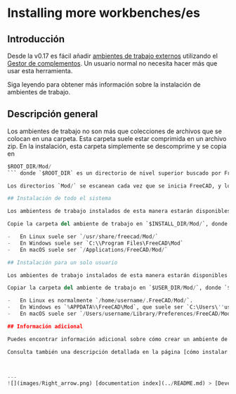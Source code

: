 # Installing more workbenches/es
## Introducción

Desde la v0.17 es fácil añadir [ambientes de trabajo externos](external_workbenches/es.md) utilizando el [Gestor de complementos](Std_AddonMgr/es.md). Un usuario normal no necesita hacer más que usar esta herramienta.

Siga leyendo para obtener más información sobre la instalación de ambientes de trabajo.

## Descripción general 

Los ambientes de trabajo no son más que colecciones de archivos que se colocan en una carpeta. Esta carpeta suele estar comprimida en un archivo zip. En la instalación, esta carpeta simplemente se descomprime y se copia en 
```python
$ROOT_DIR/Mod/
``` donde `$ROOT_DIR` es un directorio de nivel superior buscado por FreeCAD al iniciarse. Esto es esencialmente lo que hace el [Gestor de complementos ](Std_AddonMgr/es.md).

Los directorios `Mod/` se escanean cada vez que se inicia FreeCAD, y los ambientes de trabajo disponibles se añaden automáticamente.

## Instalación de todo el sistema 

Los ambientess de trabajo instalados de esta manera estarán disponibles para todos los usuarios. Dependiendo de su sistema, es posible que necesite privilegios de administrador para acceder al directorio de instalación.

Copie la carpeta del ambiente de trabajo en `$INSTALL_DIR/Mod/`, donde `$INSTALL_DIR` es el directorio de instalación de FreeCAD.

-   En Linux suele ser `/usr/share/freecad/Mod/`
-   En Windows suele ser `C:\\Program Files\FreeCAD\Mod`
-   En macOS suele ser `/Applications/FreeCAD/Mod/`

## Instalación para un solo usuario 

Los ambientes de trabajo instalados de esta manera estarán disponibles sólo para un usuario, pero no requerirán ningún privilegio de administrador.

Copiar la carpeta del ambiente de trabajo en `$USER_DIR/Mod/`, donde `$USER_DIR` es el directorio de FreeCAD para un `username` particular.

-   En Linux es normalmente `/home/username/.FreeCAD/Mod/`.
-   En Windows es `%APPDATA%\FreeCAD\Mod`, que suele ser `C:\Users\''username''\Appdata\Roaming\FreeCAD\Mod`.
-   En macOS suele ser `/Users/username/Library/Preferences/FreeCAD/Mod/`. Una forma de llegar al directorio de preferencias es utilizar el elemento de menú del \"Finder\" **Ir → Ir a la carpeta**, e introducir `~/Librería/Preferencias/FreeCAD`.

## Información adicional 

Puedes encontrar información adicional sobre cómo crear un ambiente de trabajo personalizado en el [Centro de usuarios avanzados](Power_users_hub/es.md) y en el [Centro de desarrolladores](Developer_hub/es.md).

Consulta también una descripción detallada en la página [cómo instalar ambientes de trabajo adicionales](How_to_install_additional_workbenches/es.md).



---
![](images/Right_arrow.png) [documentation index](../README.md) > [Developer Documentation](Category_Developer Documentation.md) > Installing more workbenches/es
